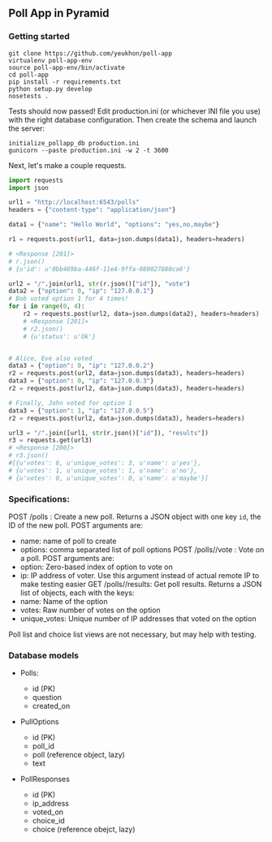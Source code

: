 ## Poll App in Pyramid

### Getting started

```
git clone https://github.com/yeukhon/poll-app
virtualenv poll-app-env
source poll-app-env/bin/activate
cd poll-app
pip install -r requirements.txt
python setup.py develop
nosetests .
```

Tests should now passed! Edit production.ini (or whichever
INI file you use) with the right database configuration. Then
create the schema and launch the server:

```
initialize_pollapp_db production.ini
gunicorn --paste production.ini -w 2 -t 3600
```

Next, let's make a couple requests.

```python
import requests
import json

url1 = "http://localhost:6543/polls"
headers = {"content-type": "application/json"}

data1 = {"name": "Hello World", "options": "yes,no,maybe"}

r1 = requests.post(url1, data=json.dumps(data1), headers=headers)

# <Response [201]>
# r.json()
# {u'id': u'0bb469ba-446f-11e4-9ffa-080027880ca6'}

url2 = "/".join(url1, str(r.json()["id"]), "vote")
data2 = {"option": 0, "ip": "127.0.0.1"}
# Bob voted option 1 for 4 times!
for i in range(0, 4):
    r2 = requests.post(url2, data=json.dumps(data2), headers=headers)
    # <Response [201]>
    # r2.json()
    # {u'status': u'Ok'}


# Alice, Eve also voted
data3 = {"option": 0, "ip": "127.0.0.2"}
r2 = requests.post(url2, data=json.dumps(data3), headers=headers)
data3 = {"option": 0, "ip": "127.0.0.3"}
r2 = requests.post(url2, data=json.dumps(data3), headers=headers)

# Finally, John voted for option 1
data3 = {"option": 1, "ip": "127.0.0.5"}
r2 = requests.post(url2, data=json.dumps(data3), headers=headers)

url3 = "/".join([url1, str(r.json()["id"]), "results"])
r3 = requests.get(url3)
# <Response [200]>
# r3.json()
#[{u'votes': 6, u'unique_votes': 3, u'name': u'yes'},
# {u'votes': 1, u'unique_votes': 1, u'name': u'no'},
# {u'votes': 0, u'unique_votes': 0, u'name': u'maybe'}]

```

### Specifications:

POST /polls : Create a new poll. Returns a JSON object with one key `id`, the ID of the new poll. POST arguments are:
* name: name of poll to create
* options: comma separated list of poll options
  POST /polls/<id>/vote : Vote on a poll. POST arguments are:
* option: Zero-based index of option to vote on
* ip: IP address of voter. Use this argument instead of actual remote IP to make testing easier
GET /polls/<id>/results: Get poll results. Returns a JSON list of objects, each with the keys:
* name: Name of the option
* votes: Raw number of votes on the option
* unique_votes: Unique number of IP addresses that voted on the option

Poll list and choice list views are not necessary, but may help with testing.


### Database models

* Polls:

    * id (PK)
    * question
    * created_on

* PullOptions

    * id (PK)
    * poll_id
    * poll (reference object, lazy)
    * text

* PollResponses

    * id (PK)
    * ip_address
    * voted_on
    * choice_id
    * choice (reference obejct, lazy)

